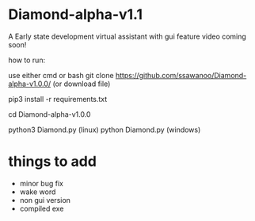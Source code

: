 # Diamond-alpha-v1.1
A Early state development virtual assistant with gui
feature video coming soon!

how to run:

use either cmd or bash
git clone https://github.com/ssawanoo/Diamond-alpha-v1.0.0/
(or download file)

pip3 install -r requirements.txt

cd Diamond-alpha-v1.0.0

python3 Diamond.py (linux)
python Diamond.py (windows)

# things to add #


- minor bug fix
- wake word
- non gui version
- compiled exe
